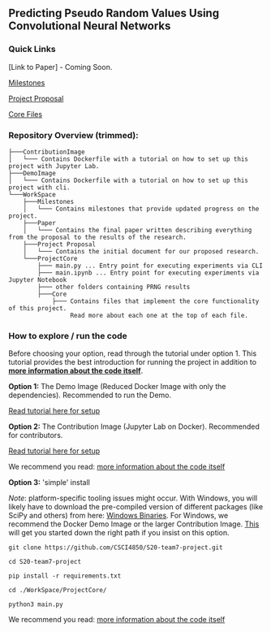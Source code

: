 ## Predicting Pseudo Random Values Using Convolutional Neural Networks

### Quick Links

[Link to Paper] - Coming Soon.

[Milestones](https://github.com/CSCI4850/S20-team7-project/blob/master/Project%20Milestones.ipynb)

[Project Proposal](https://github.com/CSCI4850/S20-team7-project/blob/master/WorkSpace/Project%20Proposal/ProjectProposal.ipynb)

[Core Files](https://github.com/CSCI4850/S20-team7-project/tree/master/WorkSpace/ProjectCore)

### Repository Overview (trimmed):
```
├───ContributionImage
│   └─── Contains Dockerfile with a tutorial on how to set up this project with Jupyter Lab.
├───DemoImage
│   └─── Contains Dockerfile with a tutorial on how to set up this project with cli.
└───WorkSpace
    ├───Milestones
    │   └─── Contains milestones that provide updated progress on the project.
    ├───Paper
    │   └─── Contains the final paper written describing everything from the proposal to the results of the research.
    ├───Project Proposal
    │   └─── Contains the initial document for our proposed research.
    └───ProjectCore
        ├─── main.py ... Entry point for executing experiments via CLI
        ├─── main.ipynb ... Entry point for executing experiments via Jupyter Notebook
        ├─── other folders containing PRNG results
        ├───Core
            ├─── Contains files that implement the core functionality of this project. 
                 Read more about each one at the top of each file.
```
### How to explore / run the code 
Before choosing your option, read through the tutorial under option 1. This tutorial provides the best introduction for running the project in addition to **[more information about the code itself](https://github.com/CSCI4850/S20-team7-project/blob/master/DemoImage/Readme.md#running-code)**.

**Option 1:** The Demo Image (Reduced Docker Image with only the dependencies). Recommended to run the Demo.

[Read tutorial here for setup](https://github.com/CSCI4850/S20-team7-project/tree/master/DemoImage)

**Option 2:** The Contribution Image (Jupyter Lab on Docker). Recommended for contributors.

[Read tutorial here for setup](https://github.com/CSCI4850/S20-team7-project/blob/master/DockerContainer/README.md)

We recommend you read: [more information about the code itself](https://github.com/CSCI4850/S20-team7-project/blob/master/DemoImage/Readme.md#running-code)

**Option 3:** 'simple' install 

*Note*: platform-specific tooling issues might occur. With Windows, you will likely have to download the pre-compiled version of different packages (like SciPy and others) from here: [Windows Binaries](https://www.lfd.uci.edu/~gohlke/pythonlibs/). For Windows, we recommend the Docker Demo Image or the larger Contribution Image. [This](https://python-forum.io/Thread-sklearn-imported-but-not-recognized?pid=19812#pid19812) will get you started down the right path if you insist on this option.

```
git clone https://github.com/CSCI4850/S20-team7-project.git

cd S20-team7-project

pip install -r requirements.txt

cd ./WorkSpace/ProjectCore/

python3 main.py
```
We recommend you read:
[more information about the code itself](https://github.com/CSCI4850/S20-team7-project/blob/master/DemoImage/Readme.md#running-code)
